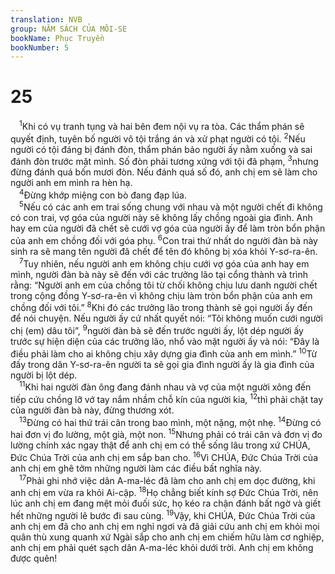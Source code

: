 ```yaml
---
translation: NVB
group: NĂM SÁCH CỦA MÔI-SE
bookName: Phục Truyền 
bookNumber: 5
---
```


<div class="title"><h1>25</h1></div>
<span class="verse phu_25_1"> <sup>1</sup>Khi có vụ tranh tụng và hai bên đem nội vụ ra tòa. Các thẩm phán sẽ quyết định, tuyên bố người vô tội trắng án và xử phạt người có tội. </span>
<span class="verse phu_25_2"><sup>2</sup>Nếu người có tội đáng bị đánh đòn, thẩm phán bảo người ấy nằm xuống và sai đánh đòn trước mặt mình. Số đòn phải tương xứng với tội đã phạm, </span>
<span class="verse phu_25_3"><sup>3</sup>nhưng đừng đánh quá bốn mươi đòn. Nếu đánh quá số đó, anh chị em sẽ làm cho người anh em mình ra hèn hạ. <br/></span>
<span class="verse phu_25_4"> <sup>4</sup>Đừng khớp miệng con bò đang đạp lúa. <br/></span>
<span class="verse phu_25_5"> <sup>5</sup>Nếu có các anh em trai sống chung với nhau và một người chết đi không có con trai, vợ góa của người này sẽ không lấy chồng ngoài gia đình. Anh hay em của người đã chết sẽ cưới vợ góa của người ấy để làm tròn bổn phận của anh em chồng đối với góa phụ. </span>
<span class="verse phu_25_6"><sup>6</sup>Con trai thứ nhất do người đàn bà này sinh ra sẽ mang tên người đã chết để tên đó không bị xóa khỏi Y-sơ-ra-ên. <br/></span>
<span class="verse phu_25_7"> <sup>7</sup>Tuy nhiên, nếu người anh em không chịu cưới vợ góa của anh hay em mình, người đàn bà này sẽ đến với các trưởng lão tại cổng thành và trình rằng: “Người anh em của chồng tôi từ chối không chịu lưu danh người chết trong cộng đồng Y-sơ-ra-ên vì không chịu làm tròn bổn phận của anh em chồng đối với tôi.” </span>
<span class="verse phu_25_8"><sup>8</sup>Khi đó các trưởng lão trong thành sẽ gọi người ấy đến để nói chuyện. Nếu người ấy cứ nhất quyết nói: “Tôi không muốn cưới người chị (em) dâu tôi”, </span>
<span class="verse phu_25_9"><sup>9</sup>người đàn bà sẽ đến trước người ấy, lột dép người ấy trước sự hiện diện của các trưởng lão, nhổ vào mặt người ấy và nói: “Đây là điều phải làm cho ai không chịu xây dựng gia đình của anh em mình.” </span>
<span class="verse phu_25_10"><sup>10</sup>Từ đấy trong dân Y-sơ-ra-ên người ta sẽ gọi gia đình người ấy là gia đình của người bị lột dép. <br/></span>
<span class="verse phu_25_11"> <sup>11</sup>Khi hai người đàn ông đang đánh nhau và vợ của một người xông đến tiếp cứu chồng lỡ vớ tay nắm nhầm chỗ kín của người kia, </span>
<span class="verse phu_25_12"><sup>12</sup>thì phải chặt tay của người đàn bà này, đừng thương xót. <br/></span>
<span class="verse phu_25_13"> <sup>13</sup>Đừng có hai thứ trái cân trong bao mình, một nặng, một nhẹ. </span>
<span class="verse phu_25_14"><sup>14</sup>Đừng có hai đơn vị đo lường, một già, một non. </span>
<span class="verse phu_25_15"><sup>15</sup>Nhưng phải có trái cân và đơn vị đo lường chính xác ngay thật để anh chị em có thể sống lâu trong xứ CHÚA, Đức Chúa Trời của anh chị em sắp ban cho. </span>
<span class="verse phu_25_16"><sup>16</sup>Vì CHÚA, Đức Chúa Trời của anh chị em ghê tởm những người làm các điều bất nghĩa này. <br/></span>
<span class="verse phu_25_17"> <sup>17</sup>Phải ghi nhớ việc dân A-ma-léc đã làm cho anh chị em dọc đường, khi anh chị em vừa ra khỏi Ai-cập. </span>
<span class="verse phu_25_18"><sup>18</sup>Họ chẳng biết kính sợ Đức Chúa Trời, nên lúc anh chị em đang mệt mỏi đuối sức, họ kéo ra chận đánh bất ngờ và giết hết những người lê bước đi sau cùng. </span>
<span class="verse phu_25_19"><sup>19</sup>Vậy, khi CHÚA, Đức Chúa Trời của anh chị em đã cho anh chị em nghỉ ngơi và đã giải cứu anh chị em khỏi mọi quân thù xung quanh xứ Ngài sắp cho anh chị em chiếm hữu làm cơ nghiệp, anh chị em phải quét sạch dân A-ma-léc khỏi dưới trời. Anh chị em không được quên! <br/></span>
